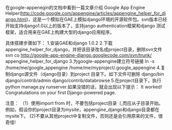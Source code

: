 在google-appenegin的文档中看到一篇文章介绍 Google App Engine Helper(http://code.google.com/appengine/articles/appengine_helper_for_django.html)，这是一个模拟在GAE上模拟django环境的开源软件包。svn版本已经开始支持django1.0以上的版本了，支持jango authentication框架和django 测试框架，适合用来在GAE上构建大型的django应用程序。

具体搭建步骤如下：
1.安装GAE和django 1.0.2
2.下载appengine\_helper\_for\_django，并把该目录改名成project目录，删除svn文件
svn co http://google-app-engine-django.googlecode.com/svn/trunk/ \
appengine\_helper\_for\_django
3.为google-appengine建立符号链接
ln -s /home/me/google\_appengine /home/me/myproject/.google\_appengine
4.复制django源文件（django目录）到project 目录下。如下文件可删除
django/bin
django/contrib/admin
django/contrib/databrowse
5.在project目录下，执行python manage.py runserver.如果没错的话，就会出现以下提示：
It worked!
Congratulations on your first Django-powered page.

注意：
（1）使用import from 时，不要包括project目录（,而应从子目录开始。例如，假设你的project目录为mysite，appengine\_django和django目录都在mysite下。
(2)不要从其他project中复制文件，否则还是会引用原来的文件，很奇怪!